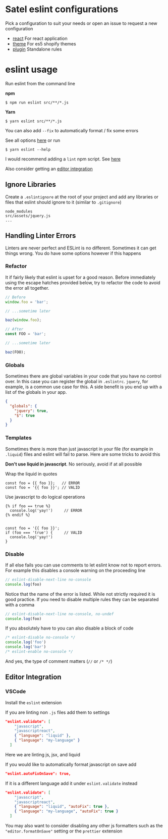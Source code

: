 # Satel eslint configurations

Pick a configuration to suit your needs or open an issue to request a new configuration
- [react](https://github.com/SatelCreative/eslint-plugin/tree/master/packages/eslint-config-react) For react application
- [theme](https://github.com/SatelCreative/eslint-plugin/tree/master/packages/eslint-config-theme) For es5 shopify themes
- [plugin](https://github.com/SatelCreative/eslint-plugin/tree/master/packages/eslint-plugin) Standalone rules

# eslint usage

Run eslint from the command line

**npm**
```
$ npm run eslint src/**/*.js
```

**Yarn**
```
$ yarn eslint src/**/*.js
```

You can also add `--fix` to automatically format / fix some errors

See all options [here](https://eslint.org/docs/user-guide/command-line-interface#options) or run
```
$ yarn eslint --help 
```

I would recommend adding a `lint` npm script. See [here](https://docs.npmjs.com/misc/scripts#examples)

Also consider getting an [editor integration](#editor-integration)

## Ignore Libraries

Create a `.eslintignore` at the root of your project and add any libraries or files that eslint should ignore to it (similar to `.gitignore`)

```
node_modules
src/assets/jquery.js
...
```

## Handling Linter Errors

Linters are never perfect and ESLint is no different. Sometimes it can get things wrong. You do have some options however if this happens

### Refactor

It if fairly likely that eslint is upset for a good reason. Before immediately using the escape hatches provided below, try to refactor the code to avoid the error all together.

```javascript
// Before
window.foo = 'bar';

// ...sometime later

baz(window.foo);

// After
const FOO = 'bar';

// ...sometime later

baz(FOO);
```

### Globals

Sometimes there are global variables in your code that you have no control over. In this case you can register the global in `.eslintrc`. `jquery`, for example, is a common use case for this. A side benefit is you end up with a list of the globals in your app.

```json
{
  "globals": {
    "jquery": true,
    "$": true
  }
}
```

### Templates

Sometimes there is more than just javascript in your file (for example in `.liquid`) files and eslint will fail to parse. Here are some tricks to avoid this 

**Don't use liquid in javascript**. No seriously, avoid if at all possible

Wrap the liquid in quotes
```
const foo = {{ foo }};   // ERROR
const foo = '{{ foo }}'; // VALID
```

Use javascript to do logical operations

```
{% if foo == true %}
  console.log('yay!')     // ERROR
{% endif %}


const foo = '{{ foo }}';
if (foo === 'true') {     // VALID
  console.log('yay!')
}
```

### Disable

If all else fails you can use comments to let eslint know not to report errors. For example this disables a console warning on the proceeding line

```javascript
// eslint-disable-next-line no-console
console.log(foo)
```

Notice that the name of the error is listed. While not strictly required it is good practice. If you need to disable multiple rules they can be separated with a comma

```javascript
// eslint-disable-next-line no-console, no-undef
console.log(foo)
```

If you absolutely have to you can also disable a block of code

```javascript
/* eslint-disable no-console */
console.log('foo')
console.log('bar')
/* eslint-enable no-console */
```

And yes, the type of comment matters (`//` or `/* */`)

## Editor Integration

### VSCode

Install the `eslint` extension

If you are linting non `.js` files add them to settings
```json
"eslint.validate": [
    "javascript",
    "javascriptreact",
    { "language": "liquid" },
    { "language": "my-language" }
  ]
```
Here we are linting js, jsx, and liquid

If you would like to automatically format javascript on save add
```json
"eslint.autoFixOnSave": true,
```
If it is a different language add it under `eslint.validate` instead
```json
"eslint.validate": [
    "javascript",
    "javascriptreact",
    { "language": "liquid", "autoFix": true },
    { "language": "my-language", "autoFix": true }
  ]
```

You may also want to consider disabling any other js formatters such as the `"editor.formatOnSave"` setting or the `prettier` extension

